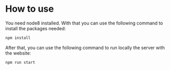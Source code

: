 # How to use
You need node8 installed. With that you can use the following command to install the packages needed:
```bash
npm install
```
After that, you can use the following command to run locally the server with the website:
```bash
npm run start
```
